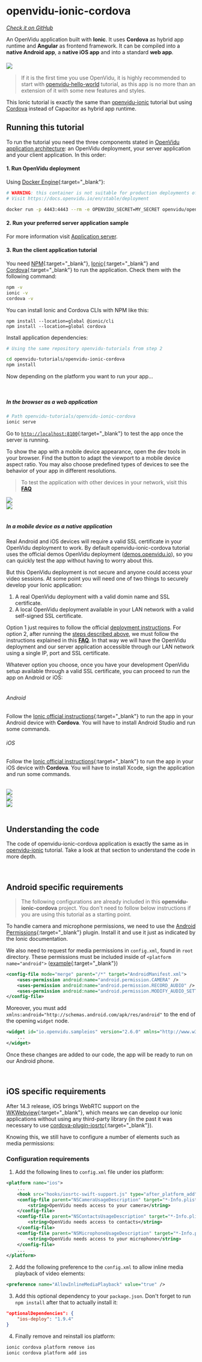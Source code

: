 # openvidu-ionic-cordova
<a href="https://github.com/OpenVidu/openvidu-tutorials/tree/master/openvidu-ionic-cordova" target="_blank"><i class="icon ion-social-github"> Check it on GitHub</i></a>

An OpenVidu application built with **Ionic**. It uses **Cordova** as hybrid app runtime and **Angular** as frontend framework. It can be compiled into a **native Android app**, a **native iOS app** and into a standard **web app**.

<div class="row">
    <div class="pro-gallery" style="margin: 20px 0 15px 0">
        <a data-fancybox="gallery-pro1" data-type="image" class="fancybox-img" href="img/tutorials/openvidu-ionic.png">
          <img class="img-responsive" style="margin: auto; max-height: 500px" src="img/tutorials/openvidu-ionic.png"/>
        </a>
    </div>
</div>

> If it is the first time you use OpenVidu, it is highly recommended to start with [openvidu-hello-world](tutorials/openvidu-hello-world/) tutorial, as this app is no more than an extension of it with some new features and styles.

<div class="warningBoxContent">
  <div style="display: table-cell; vertical-align: middle;">
      <i class="icon ion-android-alert warningIcon"></i>
  </div>
  <div class="warningBoxText">
    This Ionic tutorial is exactly the same than <a href="tutorials/openvidu-ionic/">openvidu-ionic</a> tutorial but using <a href="https://cordova.apache.org/">Cordova</a> instead of Capacitor as hybrid app runtime.
  </div>
</div>

## Running this tutorial

To run the tutorial you need the three components stated in [OpenVidu application architecture](developing-your-video-app/#openvidu-application-architecture): an OpenVidu deployment, your server application and your client application. In this order:

#### 1. Run OpenVidu deployment

Using [Docker Engine](https://docs.docker.com/engine/){:target="_blank"}:

```bash
# WARNING: this container is not suitable for production deployments of OpenVidu
# Visit https://docs.openvidu.io/en/stable/deployment

docker run -p 4443:4443 --rm -e OPENVIDU_SECRET=MY_SECRET openvidu/openvidu-dev:2.24.0
```

#### 2. Run your preferred server application sample

For more information visit [Application server](application-server/).

<div id="application-server-wrapper"></div>
<script src="js/load-common-template.js" data-pathToFile="server-application-samples.html" data-elementId="application-server-wrapper" data-runAnchorScript="false" data-useCurrentVersion="true"></script>

#### 3. Run the client application tutorial

You need [NPM](https://docs.npmjs.com/downloading-and-installing-node-js-and-npm){:target="_blank"}, [Ionic](https://ionicframework.com/docs/intro/cli){:target="_blank"} and [Cordova](https://cordova.apache.org/docs/en/latest/guide/cli/){:target="_blank"} to run the application. Check them with the following command:

```bash
npm -v
ionic -v
cordova -v
```

You can install Ionic and Cordova CLIs with NPM like this:

```
npm install --location=global @ionic/cli
npm install --location=global cordova
```

Install application dependencies:

```bash
# Using the same repository openvidu-tutorials from step 2

cd openvidu-tutorials/openvidu-ionic-cordova
npm install
```

Now depending on the platform you want to run your app...

<br>

##### In the browser as a web application

```bash
# Path openvidu-tutorials/openvidu-ionic-cordova
ionic serve
```

Go to [`http://localhost:8100`](http://localhost:8100){:target="_blank"} to test the app once the server is running.

To show the app with a mobile device appearance, open the dev tools in your browser. Find the button to adapt the viewport to a mobile device aspect ratio. You may also choose predefined types of devices to see the behavior of your app in different resolutions.

> To test the application with other devices in your network, visit this **[FAQ](troubleshooting/#3-test-applications-in-my-network-with-multiple-devices)**

<div class="row no-margin row-gallery">
	<div class="col-md-6">
		<a data-fancybox="gallery" data-type="image" class="fancybox-img" href="img/demos/ionic-chrome1.png">
            <img class="img-responsive" src="img/demos/ionic-chrome1.png">
        </a>
	</div>
	<div class="col-md-6">
		<a data-fancybox="gallery" data-type="image" class="fancybox-img" href="img/demos/ionic-chrome2.png">
            <img class="img-responsive" src="img/demos/ionic-chrome2.png">
        </a>
	</div>
</div>

<br>

##### In a mobile device as a native application

Real Android and iOS devices will require a valid SSL certificate in your OpenVidu deployment to work. By default openvidu-ionic-cordova tutorial uses the official demos OpenVidu deployment ([demos.openvidu.io](https://demos.openvidu.io)), so you can quickly test the app without having to worry about this.

But this OpenVidu deployment is not secure and anyone could access your video sessions. At some point you will need one of two things to securely develop your Ionic application:

1. A real OpenVidu deployment with a valid domin name and SSL certificate.
2. A local OpenVidu deployment available in your LAN network with a valid self-signed SSL certificate.

Option 1 just requires to follow the official [deployment instructions](deployment/). For option 2, after running the [steps described above](#running-this-tutorial), we must follow the instructions explained in this **[FAQ](troubleshooting/#3-test-applications-in-my-network-with-multiple-devices)**. In that way we will have the OpenVidu deployment and our server application accessible through our LAN network using a single IP, port and SSL certificate.

Whatever option you choose, once you have your development OpenVidu setup available through a valid SSL certificate, you can proceed to run the app on Android or iOS:<br><br>

###### Android

Follow the [Ionic official instructions](https://ionicframework.com/docs/developing/android){:target="_blank"} to run the app in your Android device with **Cordova**. You will have to install Android Studio and run some commands.

###### iOS

Follow the [Ionic official instructions](https://ionicframework.com/docs/developing/ios){:target="_blank"} to run the app in your iOS device with **Cordova**. You will have to install Xcode, sign the application and run some commands.

<br>

<div class="row no-margin ">
	<div class="col-md-4 col-sm-4">
		<a data-fancybox="gallery2" data-type="image" class="fancybox-img" href="img/demos/ov-ionic1.png">
            <img class="img-responsive" src="img/demos/ov-ionic1.png">
        </a>
	</div>
	<div class="col-md-4 col-sm-4">
		<a data-fancybox="gallery2" data-type="image" class="fancybox-img" href="img/demos/ov-ionic2.png">
            <img class="img-responsive" src="img/demos/ov-ionic2.png">
        </a>
	</div>
    <div class="col-md-4 col-sm-4">
		<a data-fancybox="gallery2" data-type="image" class="fancybox-img" href="img/demos/ov-ionic3.png">
            <img class="img-responsive" src="img/demos/ov-ionic3.png">
        </a>
	</div>
</div>

<br>

## Understanding the code

The code of openvidu-ionic-cordova application is exactly the same as in [openvidu-ionic](tutorials/openvidu-ionic/#understanding-the-code) tutorial. Take a look at that section to understand the code in more depth.

<br>

## Android specific requirements

> The following configurations are already included in this **openvidu-ionic-cordova** project. You don't need to follow below instructions if you are using this tutorial as a starting point.

To handle camera and microphone permissions, we need to use the [Android Permissions](https://ionicframework.com/docs/native/android-permissions){:target="_blank"} plugin. Install it and use it just as indicated by the Ionic documentation.

We also need to request for media permissions in `config.xml`, found in `root` directory. These permissions must be included inside of `<platform name="android">` ([example](https://github.com/OpenVidu/openvidu-tutorials/blob/master/openvidu-ionic-cordova/config.xml){:target="_blank"})

```xml
<config-file mode="merge" parent="/*" target="AndroidManifest.xml">
    <uses-permission android:name="android.permission.CAMERA" />
    <uses-permission android:name="android.permission.RECORD_AUDIO" />
    <uses-permission android:name="android.permission.MODIFY_AUDIO_SETTINGS" />
</config-file>
```

Moreover, you must add `xmlns:android="http://schemas.android.com/apk/res/android"` to the end of the opening `widget` node.

```xml
<widget id="io.openvidu.sampleios" version="2.6.0" xmlns="http://www.w3.org/ns/widgets" xmlns:android="http://schemas.android.com/apk/res/android" xmlns:cdv="http://cordova.apache.org/ns/1.0">
    ...
</widget>
```

Once these changes are added to our code, the app will be ready to run on our Android phone.

<br>

## iOS specific requirements

After 14.3 release, iOS brings WebRTC support on the [WKWebview](https://ionicframework.com/docs/wkwebview/){:target="_blank"}, which means we can develop our Ionic applications without using any third-party library (in the past it was necessary to use [cordova-plugin-iosrtc](https://github.com/BasqueVoIPMafia/cordova-plugin-iosrtc){:target="_blank"}).

Knowing this, we still have to configure a number of elements such as media permissions:

### Configuration requirements

1) Add the following lines to `config.xml` file under ios platform:

```xml
<platform name="ios">
    ...
    <hook src="hooks/iosrtc-swift-support.js" type="after_platform_add" />
    <config-file parent="NSCameraUsageDescription" target="*-Info.plist">
        <string>OpenVidu needs access to your camera</string>
    </config-file>
    <config-file parent="NSContactsUsageDescription" target="*-Info.plist">
        <string>OpenVidu needs access to contacts</string>
    </config-file>
    <config-file parent="NSMicrophoneUsageDescription" target="*-Info.plist">
        <string>OpenVidu needs access to your microphone</string>
    </config-file>
    ...
</platform>
```

2) Add the following preference to the `config.xml` to allow inline media playback of video elements:

```xml
<preference name="AllowInlineMediaPlayback" value="true" />
```

3) Add this optional dependency to your `package.json`. Don't forget to run `npm install` after that to actually install it:

```json
"optionalDependencies": {
    "ios-deploy": "1.9.4"
}
```

4) Finally remove and reinstall ios platform:

```bash
ionic cordova platform remove ios
ionic cordova platform add ios
```

<link rel="stylesheet" href="https://cdnjs.cloudflare.com/ajax/libs/fancybox/3.1.20/jquery.fancybox.min.css" />
<script src="https://cdnjs.cloudflare.com/ajax/libs/fancybox/3.1.20/jquery.fancybox.min.js"></script>
<script type='text/javascript' src='js/fancybox-setup.js'></script>
